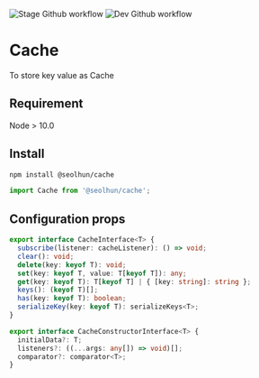 ![Stage Github workflow](https://github.com/Seolhun/cache/actions/workflows/stage-build-test.yml/badge.svg)
![Dev Github workflow](https://github.com/Seolhun/cache/actions/workflows/dev-build-test.yml/badge.svg)

# Cache

To store key value as Cache

## Requirement

Node > 10.0

## Install

```bash
npm install @seolhun/cache
```

```ts
import Cache from '@seolhun/cache';
```

## Configuration props

```ts
export interface CacheInterface<T> {
  subscribe(listener: cacheListener): () => void;
  clear(): void;
  delete(key: keyof T): void;
  set(key: keyof T, value: T[keyof T]): any;
  get(key: keyof T): T[keyof T] | { [key: string]: string };
  keys(): (keyof T)[];
  has(key: keyof T): boolean;
  serializeKey(key: keyof T): serializeKeys<T>;
}

export interface CacheConstructorInterface<T> {
  initialData?: T;
  listeners?: ((...args: any[]) => void)[];
  comparator?: comparator<T>;
}
```
